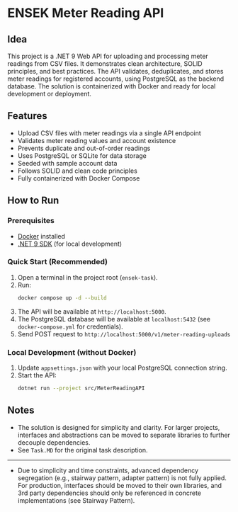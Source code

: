 # ENSEK Meter Reading API

## Idea
This project is a .NET 9 Web API for uploading and processing meter readings from CSV files. It demonstrates clean architecture, SOLID principles, and best practices. The API validates, deduplicates, and stores meter readings for registered accounts, using PostgreSQL as the backend database. The solution is containerized with Docker and ready for local development or deployment.

## Features
- Upload CSV files with meter readings via a single API endpoint
- Validates meter reading values and account existence
- Prevents duplicate and out-of-order readings
- Uses PostgreSQL or SQLite for data storage
- Seeded with sample account data
- Follows SOLID and clean code principles
- Fully containerized with Docker Compose

## How to Run

### Prerequisites
- [Docker](https://www.docker.com/products/docker-desktop) installed
- [.NET 9 SDK](https://dotnet.microsoft.com/en-us/download/dotnet/9.0) (for local development)

### Quick Start (Recommended)
1. Open a terminal in the project root (`ensek-task`).
2. Run:
   ```sh
   docker compose up -d --build
   ```
3. The API will be available at `http://localhost:5000`.
4. The PostgreSQL database will be available at `localhost:5432` (see `docker-compose.yml` for credentials).
5. Send POST request to `http://localhost:5000/v1/meter-reading-uploads`

### Local Development (without Docker)
1. Update `appsettings.json` with your local PostgreSQL connection string.
2. Start the API:
   ```sh
   dotnet run --project src/MeterReadingAPI
   ```

## Notes
- The solution is designed for simplicity and clarity. For larger projects, interfaces and abstractions can be moved to separate libraries to further decouple dependencies.
- See `Task.MD` for the original task description.

---

- Due to simplicity and time constraints, advanced dependency segregation (e.g., stairway pattern, adapter pattern) is not fully applied. For production, interfaces should be moved to their own libraries, and 3rd party dependencies should only be referenced in concrete implementations (see Stairway Pattern).
